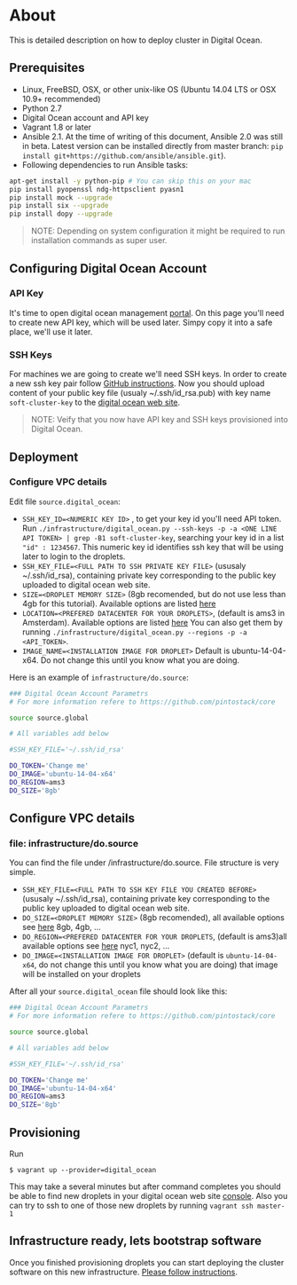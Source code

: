 # About

This is detailed description on how to deploy cluster in Digital Ocean.


## Prerequisites 
* Linux, FreeBSD, OSX, or other unix-like OS (Ubuntu 14.04 LTS or OSX 10.9+ recommended)
* Python 2.7
* Digital Ocean account and API key
* Vagrant 1.8 or later
* Ansible 2.1. At the time of writing of this document, Ansible 2.0 was still in beta. Latest version can be installed directly from master branch: ```pip install git+https://github.com/ansible/ansible.git```). 
* Following dependencies to run Ansible tasks:
```bash
apt-get install -y python-pip # You can skip this on your mac
pip install pyopenssl ndg-httpsclient pyasn1
pip install mock --upgrade
pip install six --upgrade
pip install dopy --upgrade
```
> NOTE: Depending on system configuration it might be required to run installation commands as super user. 

## Configuring Digital Ocean Account

### API Key
It's time to open digital ocean management [portal](https://cloud.digitalocean.com/settings/applications). On this page you'll need to create new API key, which will be used later. Simpy copy it into a safe place, we'll use it later.

### SSH Keys
For machines we are going to create we'll need SSH keys. In order to create a new ssh key pair follow [GitHub instructions](https://help.github.com/articles/generating-ssh-keys/). Now you should upload content of your public key file (usualy ~/.ssh/id_rsa.pub) with key name ```soft-cluster-key``` to the [digital ocean web site](https://cloud.digitalocean.com/settings/security).

> NOTE: Veify that you now have API key and SSH keys provisioned into Digital Ocean.

## Deployment

### Configure VPC details

Edit file ```source.digital_ocean```:
* ```SSH_KEY_ID=<NUMERIC KEY ID>``` , to get your key id you'll need API token. Run ```./infrastructure/digital_ocean.py --ssh-keys -p -a <ONE LINE API TOKEN> | grep -B1 soft-cluster-key```, searching your key id in a list ``` "id" : 1234567 ```. This numeric key id identifies ssh key that will be using later to login to the droplets.
* ```SSH_KEY_FILE=<FULL PATH TO SSH PRIVATE KEY FILE>``` (ususaly ~/.ssh/id_rsa), containing private key corresponding to the public key uploaded to digital ocean web site.
* ```SIZE=<DROPLET MEMORY SIZE>``` (8gb recomended, but do not use less than 4gb for this tutorial). Available options are listed [here](https://www.digitalocean.com/pricing/)
* ```LOCATION=<PREFERED DATACENTER FOR YOUR DROPLETS>```, (default is ams3 in Amsterdam). Available options are listed [here](https://www.digitalocean.com/features/reliability/) You can also get them by running ```./infrastructure/digital_ocean.py --regions -p -a <API_TOKEN>```.
* ```IMAGE_NAME=<INSTALLATION IMAGE FOR DROPLET>``` Default is ubuntu-14-04-x64. Do not change this until you know what you are doing. 

Here is an example of ```infrastructure/do.source```:
```bash
### Digital Ocean Account Parametrs
# For more information refere to https://github.com/pintostack/core

source source.global

# All variables add below

#SSH_KEY_FILE='~/.ssh/id_rsa'

DO_TOKEN='Change me'
DO_IMAGE='ubuntu-14-04-x64'
DO_REGION=ams3
DO_SIZE='8gb'
```





## Configure VPC details

### file: infrastructure/do.source

You can find the file under <software root>/infrastructure/do.source. File structure is very simple.

* ```SSH_KEY_FILE=<FULL PATH TO SSH KEY FILE YOU CREATED BEFORE>``` (ususaly ~/.ssh/id_rsa), containing private key corresponding to the public key uploaded to digital ocean web site.
* ```DO_SIZE=<DROPLET MEMORY SIZE>``` (8gb recomended), all available options see [here](https://www.digitalocean.com/pricing/) 8gb, 4gb, ...
* ```DO_REGION=<PREFERED DATACENTER FOR YOUR DROPLETS```, (default is ams3)all available options see [here](https://www.digitalocean.com/features/reliability/) nyc1, nyc2, ...
* ```DO_IMAGE=<INSTALLATION IMAGE FOR DROPLET>``` (default is ```ubuntu-14-04-x64```, do not change this until you know what you are doing) that image will be installed on your droplets

After all your ```source.digital_ocean``` file should look like this:
```bash
### Digital Ocean Account Parametrs
# For more information refere to https://github.com/pintostack/core

source source.global

# All variables add below

#SSH_KEY_FILE='~/.ssh/id_rsa'

DO_TOKEN='Change me'
DO_IMAGE='ubuntu-14-04-x64'
DO_REGION=ams3
DO_SIZE='8gb'
```

## Provisioning

Run
```
$ vagrant up --provider=digital_ocean
```

This may take a several minutes but after command completes you should be able to find new droplets in your digital ocean web site [console](https://cloud.digitalocean.com/droplets).  Also you can try to ssh to one of those new droplets by running ```vagrant ssh master-1```

## Infrastructure ready, lets bootstrap software

Once you finished provisioning droplets you can start deploying the cluster software on this new infrastructure.
[Please follow instructions](README.md#bootstrap).
